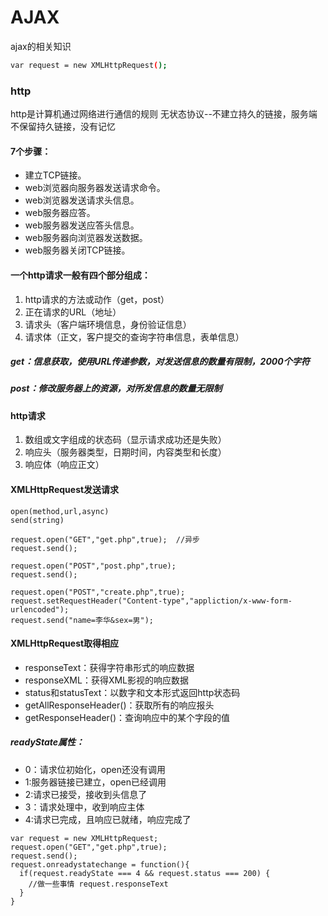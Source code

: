 # AJAX
ajax的相关知识

``` bash
var request = new XMLHttpRequest();
```

### http
http是计算机通过网络进行通信的规则
无状态协议--不建立持久的链接，服务端不保留持久链接，没有记忆
#### 7个步骤：
- 建立TCP链接。
- web浏览器向服务器发送请求命令。
- web浏览器发送请求头信息。
- web服务器应答。
- web服务器发送应答头信息。
- web服务器向浏览器发送数据。
- web服务器关闭TCP链接。

#### 一个http请求一般有四个部分组成：
1. http请求的方法或动作（get，post）
2. 正在请求的URL（地址）
3. 请求头（客户端环境信息，身份验证信息）
4. 请求体（正文，客户提交的查询字符串信息，表单信息）

##### get：信息获取，使用URL传递参数，对发送信息的数量有限制，2000个字符
##### post：修改服务器上的资源，对所发信息的数量无限制

#### http请求
1. 数组或文字组成的状态码（显示请求成功还是失败）
2. 响应头（服务器类型，日期时间，内容类型和长度）
3. 响应体（响应正文）

#### XMLHttpRequest发送请求
```
open(method,url,async)
send(string)
```

```
request.open("GET","get.php",true);  //异步
request.send();

request.open("POST","post.php",true);
request.send();

request.open("POST","create.php",true);
request.setRequestHeader("Content-type","appliction/x-www-form-urlencoded");
request.send("name=李华&sex=男");
```


#### XMLHttpRequest取得相应
- responseText：获得字符串形式的响应数据
- responseXML：获得XML影视的响应数据
- status和statusText：以数字和文本形式返回http状态码
- getAllResponseHeader()：获取所有的响应报头
- getResponseHeader()：查询响应中的某个字段的值
##### readyState属性：
- 0：请求位初始化，open还没有调用
- 1:服务器链接已建立，open已经调用
- 2:请求已接受，接收到头信息了
- 3：请求处理中，收到响应主体
- 4:请求已完成，且响应已就绪，响应完成了

```
var request = new XMLHttpRequest;
request.open("GET","get.php",true);
request.send();
request.onreadystatechange = function(){
  if(request.readyState === 4 && request.status === 200) {
    //做一些事情 request.responseText
  }
}
```
